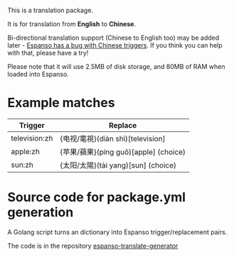 This is a translation package.

It is for translation from **English** to **Chinese**.

Bi-directional translation support (Chinese to English too) may be added later - [Espanso has a bug with Chinese triggers](https://github.com/federico-terzi/espanso/issues/101). If you think you can help with that, please have a try!

Please note that it will use 2.5MB of disk storage, and 80MB of RAM when loaded into Espanso.

# Example matches
| Trigger       | Replace                           |
|---------------|-----------------------------------|
| television:zh | {电视/電視}(diàn shì)[television]     |
| apple:zh      | {苹果/蘋果}(píng guǒ)[apple] (choice) |
| sun:zh        | {太阳/太陽}(tài yang)[sun] (choice)   |

# Source code for package.yml generation

A Golang script turns an dictionary into Espanso trigger/replacement pairs.

The code is in the repository [espanso-translate-generator](https://github.com/IdiosApps/espanso-translate-generator)